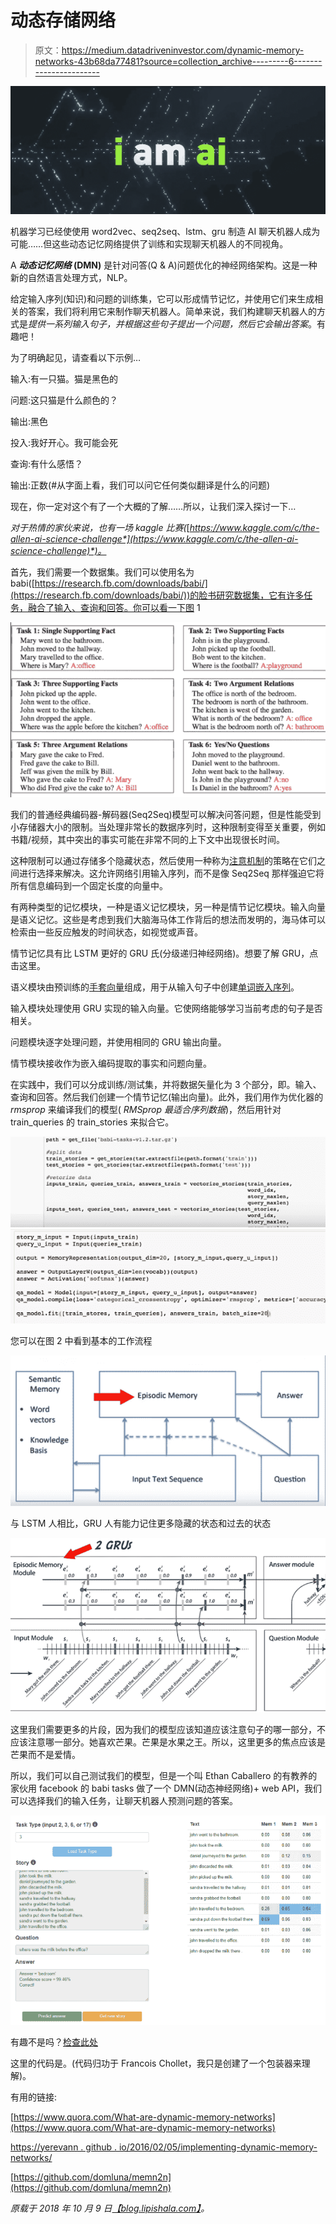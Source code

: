 # 动态存储网络

> 原文：<https://medium.datadriveninvestor.com/dynamic-memory-networks-43b68da77481?source=collection_archive---------6----------------------->

![](img/85247cd5df8fb0f90c3e1aa750cc78d9.png)

机器学习已经使使用 word2vec、seq2seq、lstm、gru 制造 AI 聊天机器人成为可能……但这些动态记忆网络提供了训练和实现聊天机器人的不同视角。

A ***动态记忆网络* (DMN)** 是针对问答(Q & A)问题优化的神经网络架构。这是一种新的自然语言处理方式，NLP。

给定输入序列(知识)和问题的训练集，它可以形成情节记忆，并使用它们来生成相关的答案，我们将利用它来制作聊天机器人。简单来说，我们构建聊天机器人的方式是*提供一系列输入句子，并根据这些句子提出一个问题，然后它会输出答案*。有趣吧！

为了明确起见，请查看以下示例…

输入:有一只猫。猫是黑色的

问题:这只猫是什么颜色的？

输出:黑色

投入:我好开心。我可能会死

查询:有什么感悟？

输出:正数(#从字面上看，我们可以问它任何类似翻译是什么的问题)

现在，你一定对这个有了一个大概的了解……所以，让我们深入探讨一下…

*对于热情的家伙来说，也有一场 kaggle 比赛(*[*https://www.kaggle.com/c/the-allen-ai-science-challenge*](https://www.kaggle.com/c/the-allen-ai-science-challenge)*)。*

首先，我们需要一个数据集。我们可以使用名为 babi([https://research.fb.com/downloads/babi/](https://research.fb.com/downloads/babi/))的脸书研究数据集，它有许多任务，融合了输入、查询和回答。你可以看一下图 1

![](img/09d28814299da27fd931695478215bdd.png)

我们的普通经典编码器-解码器(Seq2Seq)模型可以解决问答问题，但是性能受到小存储器大小的限制。当处理非常长的数据序列时，这种限制变得至关重要，例如书籍/视频，其中突出的事实可能在非常不同的上下文中出现很长时间。

这种限制可以通过存储多个隐藏状态，然后使用一种称为[注意机制](https://blog.heuritech.com/2016/01/20/attention-mechanism/)的策略在它们之间进行选择来解决。这允许网络引用输入序列，而不是像 Seq2Seq 那样强迫它将所有信息编码到一个固定长度的向量中。

有两种类型的记忆模块，一种是语义记忆模块，另一种是情节记忆模块。输入向量是语义记忆。这些是考虑到我们大脑海马体工作背后的想法而发明的，海马体可以检索由一些反应触发的时间状态，如视觉或声音。

情节记忆具有比 LSTM 更好的 GRU 氏(分级递归神经网络)。想要了解 GRU，点击这里。

语义模块由预训练的[手套向量](https://nlp.stanford.edu/projects/glove/)组成，用于从输入句子中创建[单词嵌入序列](https://www.quora.com/What-is-word-embedding-in-deep-learning)。

输入模块处理使用 GRU 实现的输入向量。它使网络能够学习当前考虑的句子是否相关。

问题模块逐字处理问题，并使用相同的 GRU 输出向量。

情节模块接收作为嵌入编码提取的事实和问题向量。

在实践中，我们可以分成训练/测试集，并将数据矢量化为 3 个部分，即。输入、查询和回答。然后我们创建一个情节记忆(输出向量)。此外，我们用作为优化器的 *rmsprop* 来编译我们的模型( *RMSprop 最适合序列数据*)，然后用针对 train_queries 的 train_stories 来拟合它。

![](img/dc84b733cca703f2954e8f2098a84c62.png)![](img/b752f5877f7dc447996fda9bdf74dee0.png)

您可以在图 2 中看到基本的工作流程

![](img/180460b8ddcfc7d64aa4a221b69c06d7.png)

与 LSTM 人相比，GRU 人有能力记住更多隐藏的状态和过去的状态

![](img/a18153907975fce5a619a2f94167d468.png)

这里我们需要更多的片段，因为我们的模型应该知道应该注意句子的哪一部分，不应该注意哪一部分。她喜欢芒果。芒果是水果之王。所以，这里更多的焦点应该是芒果而不是爱情。

所以，我们可以自己测试我们的模型，但是一个叫 Ethan Caballero 的有教养的家伙用 facebook 的 babi tasks 做了一个 DMN(动态神经网络)+ web API，我们可以选择我们的输入任务，让聊天机器人预测问题的答案。

![](img/0beab3b34966e13f4c0d64f7c0b9b846.png)

有趣不是吗？[检查此处](https://ethancaballero.pythonanywhere.com/)

这里的代码是。(代码归功于 Francois Chollet，我只是创建了一个包装器来理解)。

有用的链接:

[https://www.quora.com/What-are-dynamic-memory-networks](https://www.quora.com/What-are-dynamic-memory-networks)

[https://yerevann . github . io/2016/02/05/implementing-dynamic-memory-networks/](https://yerevann.github.io/2016/02/05/implementing-dynamic-memory-networks/)

[https://github.com/domluna/memn2n](https://github.com/domluna/memn2n)

*原载于 2018 年 10 月 9 日*[*【blog.lipishala.com】*](https://blog.lipishala.com/2018/10/09/dynamic-memory-networks/)*。*